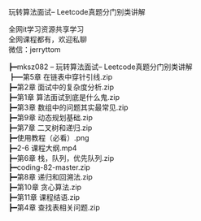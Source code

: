 玩转算法面试– Leetcode真题分门别类讲解

全网it学习资源共享学习<br>全网课程都有，欢迎私聊<br>微信：jerryttom<br>

┣━mksz082 – 玩转算法面试– Leetcode真题分门别类讲解<br> ┣━第5章 在链表中穿针引线.zip<br> ┣━第2章 面试中的复杂度分析.zip<br> ┣━第1章 算法面试到底是什么鬼.zip<br> ┣━第3章 数组中的问题其实最常见.zip<br> ┣━第9章 动态规划基础.zip<br> ┣━第7章 二叉树和递归.zip<br> ┣━使用教程（必看）.png<br> ┣━2-6 课程大纲.mp4<br> ┣━第6章 栈，队列，优先队列.zip<br> ┣━coding-82-master.zip<br> ┣━第8章 递归和回溯法.zip<br> ┣━第10章 贪心算法.zip<br> ┣━第11章 课程结语.zip<br> ┣━第4章 查找表相关问题.zip